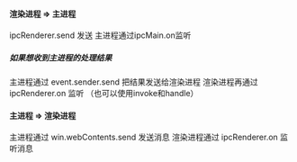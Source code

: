 #### 渲染进程 => 主进程
ipcRenderer.send 发送
主进程通过ipcMain.on监听

##### 如果想收到主进程的处理结果
主进程通过 event.sender.send 把结果发送给渲染进程
渲染进程再通过 ipcRenderer.on 监听
（也可以使用invoke和handle）


#### 主进程 => 渲染进程
主进程通过 win.webContents.send 发送消息
渲染进程通过 ipcRenderer.on 监听消息
